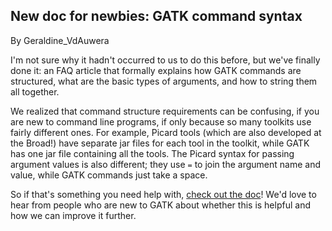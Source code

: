 ## New doc for newbies: GATK command syntax

By Geraldine_VdAuwera

<p>I'm not sure why it hadn't occurred to us to do this before, but we've finally done it: an FAQ article that formally explains how GATK commands are structured, what are the basic types of arguments, and how to string them all together.</p>

<p>We realized that command structure requirements can be confusing, if you are new to command line programs, if only because so many toolkits use fairly different ones. For example, Picard tools (which are also developed at the Broad!) have separate jar files for each tool in the toolkit, while GATK has one jar file containing all the tools. The Picard syntax for passing argument values is also different; they use <code class="code codeInline" spellcheck="false">=</code> to join the argument name and value, while GATK commands just take a space.</p>

<p>So if that's something you need help with, <a rel="nofollow" href="https://www.broadinstitute.org/gatk/guide/article?id=4669">check out the doc</a>! We'd love to hear from people who are new to GATK about whether this is helpful and how we can improve it further.</p>

